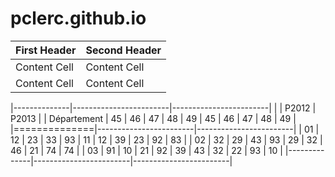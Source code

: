 # pclerc.github.io

| First Header  | Second Header |
| ------------- | ------------- |
| Content Cell  | Content Cell  |
| Content Cell  | Content Cell  |

|--------------|------------------------|------------------------|
|              | P2012                  | P2013                  |
| Département  | 45 | 46 | 47 | 48 | 49 | 45 | 46 | 47 | 48 | 49 |
|==============|------------------------|------------------------|
|      01      | 12 | 23 | 33 | 93 | 11 | 12 | 39 | 23 | 92 | 83 |
|      02      | 32 | 29 | 43 | 93 | 29 | 32 | 46 | 21 | 74 | 74 |
|      03      | 91 | 10 | 21 | 92 | 39 | 43 | 32 | 22 | 93 | 10 |
|--------------|------------------------|------------------------|
